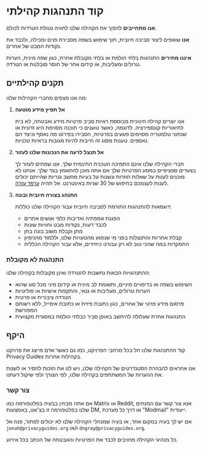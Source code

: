 # קוד התנהגות קהילתי

**אנו מתחייבים** להפוך את הקהילה שלנו לחוויה נטולת הטרדות לכולם.

**אנו** שואפים ליצור סביבה חיובית, תוך שימוש בשפה מסבירת פנים ומכילה, ולכבד את נקודות המבט של אחרים.

**איננו מתירים** התנהגות בלתי הולמת או בלתי מקובלת אחרת, כגון שפה מינית, הערות טרולים ומעליבות, או קידום אחר של חוסר סובלנות או הטרדה.

## תקנים קהילתיים

מה אנו מצפים מחברי הקהילות שלנו:

1. **אל תפיץ מידע מוטעה**

      אנו יוצרים קהילה חינוכית מבוססת ראיות סביב פרטיות מידע ואבטחה, לא בית לתיאוריות קונספירציה. לדוגמה, כאשר טוענים כי תוכנה מסוימת היא זדונית או שנתוני טלמטריה מסוימים פוגעים בפרטיות, הסבירו בפירוט מה נאסף וכיצד הם נאספים. טענות מסוג זה חייבות להיות מגובות בראיות טכניות.

1. **אל תנצל לרעה את הנכונות שלנו לעזור**

      חברי הקהילה שלנו אינם התמיכה הטכנית החינמית שלך. אנו שמחים לעזור לך בצעדים ספציפיים במסע הפרטיות שלך אם אתה מוכן להתאמץ בצד שלך. אנחנו לא מוכנים לענות על שאלות חוזרות ונשנות על בעיות מחשב גנריות שהייתם יכולים לענות לעצמכם בחיפוש של 30 שניות באינטרנט. אל תהיה [ערפד עזרה](https://slash7.com/2006/12/22/vampires/).

1. **התנהג בצורה חיובית ובונה**

      דוגמאות להתנהגות התורמת לסביבה חיובית עבור הקהילה שלנו כוללות:

      - הפגנת אמפתיה ואדיבות כלפי אנשים אחרים
      - לכבד דעות, נקודות מבט וחוויות שונות
      - מתן וקבלת משוב בונה בחן
      - קבלת אחריות והתנצלות בפני מי שנפגע מהטעויות שלנו, וללמוד מהניסיון
      - התמקדות במה שהכי טוב לא רק עבורנו כיחידים, אלא עבור הקהילה הכללית

### התנהגות לא מקובלת

ההתנהגויות הבאות נחשבות להטרדה ואינן מקובלות בקהילה שלנו:

- השימוש בשפה או בדימויים מיניים, ותשומת לב מינית או קידום מיני מכל סוג שהוא
- הערות טרולים, מעליבות או גנאי, והתקפות אישיות או פוליטיות
- הטרדה ציבורית או פרטית
- פרסום מידע פרטי של אחרים, כגון כתובת פיזית או כתובת אימייל, ללא רשותם המפורשת
- התנהגות אחרת שעלולה להיחשב באופן סביר כבלתי הולמת במסגרת מקצועית

## היקף

קוד ההתנהגות שלנו חל בכל מרחבי הפרויקט, כמו גם כאשר אדם מייצג את פרויקט Privacy Guides בקהילות אחרות.

אנו אחראים להבהרת הסטנדרטים של הקהילה שלנו, ויש לנו את הזכות להסיר או לשנות את ההערות של המשתתפים בקהילה שלנו, לפי הצורך ולפי שיקול דעתנו.

### צור קשר

אם אתה מבחין בבעיה בפלטפורמה כמו Matrix או Reddit, אנא צור קשר עם המנחים שלנו בפלטפורמה זו בצ'אט, באמצעות DM, או דרך כל מערכת "Modmail" ייעודית.

אם יש לך בעיה במקום אחר, או בעיה שמנהלי הקהילה שלנו לא יכולים לפתור, פנה אל `jonah@privacyguides.org` ו/או `dngray@privacyguides.org`.

כל מנהיגי הקהילה מחויבים לכבד את הפרטיות והאבטחה של הכתב בכל אירוע.
